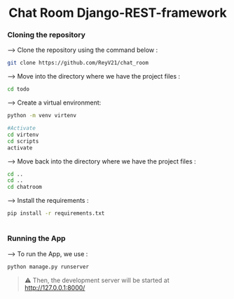 <div align="center">
  
# Chat Room Django-REST-framework
</div>

### Cloning the repository

--> Clone the repository using the command below :
```bash
git clone https://github.com/ReyV21/chat_room

```

--> Move into the directory where we have the project files : 
```bash
cd todo
```

--> Create a virtual environment:
```bash
python -m venv virtenv

#Activate
cd virtenv
cd scripts
activate
```

--> Move back into the directory where we have the project files : 
```bash
cd ..
cd ..
cd chatroom
```

--> Install the requirements :
```bash
pip install -r requirements.txt

```

#

### Running the App

--> To run the App, we use :
```bash
python manage.py runserver

```

> ⚠ Then, the development server will be started at http://127.0.0.1:8000/

#


